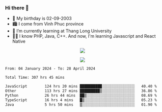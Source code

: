 ### Hi there 👋
- 🎂 My birthday is 02-09-2003
- 🏙️ I come from Vinh Phuc province
- 🌱 I’m currently learning at Thang Long University
- 🧑‍💻 I know PHP, Java, C++. And now, I'm learning Javascript and React Native
<p align="center"><img src="https://github-readme-stats.vercel.app/api?username=tmquang0209&show_icons=true&theme=gradient"></p>
<p align="center"><img src="https://github-readme-stats.vercel.app/api/top-langs/?username=tmquang0209&hide=scss,css&langs_count=10"></p>
<!--START_SECTION:waka-->

```txt
From: 04 January 2024 - To: 28 April 2024

Total Time: 307 hrs 45 mins

JavaScript        124 hrs 20 mins ██████████░░░░░░░░░░░░░░░   40.40 %
Other             113 hrs 27 mins █████████▒░░░░░░░░░░░░░░░   36.86 %
Python            26 hrs 44 mins  ██▒░░░░░░░░░░░░░░░░░░░░░░   08.69 %
TypeScript        16 hrs 4 mins   █▒░░░░░░░░░░░░░░░░░░░░░░░   05.23 %
Java              5 hrs 50 mins   ▒░░░░░░░░░░░░░░░░░░░░░░░░   01.90 %
```

<!--END_SECTION:waka-->
